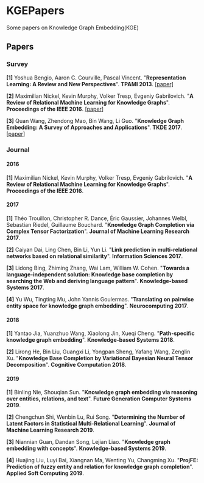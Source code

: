 # KGEPapers
Some papers on Knowledge Graph Embedding(KGE)

## Papers

### Survey

**[1]** Yoshua Bengio, Aaron C. Courville, Pascal Vincent. "**Representation Learning: A Review and New Perspectives**". **TPAMI 2013**. [[paper]](https://arxiv.org/pdf/1206.5538.pdf)

**[2]** Maximilian Nickel, Kevin Murphy, Volker Tresp, Evgeniy Gabrilovich. "**A Review of Relational Machine Learning for Knowledge Graphs**". **Proceedings of the IEEE 2016**. [[paper]](https://ieeexplore.ieee.org/stamp/stamp.jsp?tp=&arnumber=7358050)

**[3]** Quan Wang, Zhendong Mao, Bin Wang, Li Guo. "**Knowledge Graph Embedding: A Survey of Approaches and Applications**". **TKDE 2017**. [[paper]](https://ieeexplore.ieee.org/stamp/stamp.jsp?arnumber=8047276)

### Journal

#### 2016

**[1]** Maximilian Nickel, Kevin Murphy, Volker Tresp, Evgeniy Gabrilovich.
"**A Review of Relational Machine Learning for Knowledge Graphs**". **Proceedings of the IEEE 2016**.

#### 2017

**[1]** Théo Trouillon, Christopher R. Dance, Éric Gaussier, Johannes Welbl, Sebastian Riedel, Guillaume Bouchard. "**Knowledge Graph Completion via Complex Tensor Factorization**". **Journal of Machine Learning Research 2017**.

**[2]** Caiyan Dai, Ling Chen, Bin Li, Yun Li. "**Link prediction in multi-relational networks based on relational similarity**". **Information Sciences 2017**.

**[3]** Lidong Bing, Zhiming Zhang, Wai Lam, William W. Cohen. "**Towards a language-independent solution: Knowledge base completion by searching the Web and deriving language pattern**". **Knowledge-based Systems 2017**.

**[4]** Yu Wu, Tingting Mu, John Yannis Goulermas. "**Translating on pairwise entity space for knowledge graph embedding**". **Neurocomputing 2017**.

#### 2018

**[1]** Yantao Jia, Yuanzhuo Wang, Xiaolong Jin, Xueqi Cheng. "**Path-specific knowledge graph embedding**". **Knowledge-based Systems 2018**.

**[2]** Lirong He, Bin Liu, Guangxi Li, Yongpan Sheng, Yafang Wang, Zenglin Xu. "**Knowledge Base Completion by Variational Bayesian Neural Tensor Decomposition**". **Cognitive Computation 2018**.

#### 2019

**[1]** Binling Nie, Shouqian Sun. "**Knowledge graph embedding via reasoning over entities, relations, and text**". **Future Generation Computer Systems 2019**.

**[2]** Chengchun Shi, Wenbin Lu, Rui Song. "**Determining the Number of Latent Factors in Statistical Multi-Relational Learning**". **Journal of Machine Learning Research 2019**.

**[3]** Niannian Guan, Dandan Song, Lejian Liao. "**Knowledge graph embedding with concepts**". **Knowledge-based Systems 2019**.

**[4]** Huajing Liu, Luyi Bai, Xiangnan Ma, Wenting Yu, Changming Xu. "**ProjFE: Prediction of fuzzy entity and relation for knowledge graph completion**". **Applied Soft Computing 2019**.
